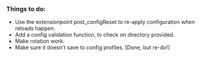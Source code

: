 ### Things to do:

* Use the extensionpoint post_configReset to re-apply configuration when reloads happen.
* Add a config validation function, to check on directory provided.
* Make rotation work.
* Make sure it doesn't save to config profiles. [Done, but re-do!]
